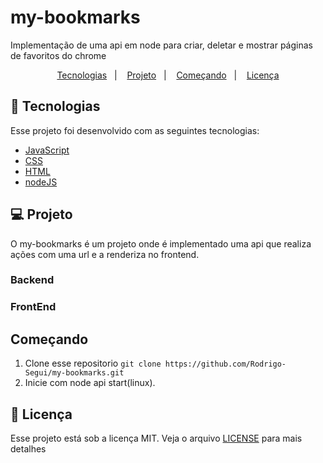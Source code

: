 <h1 align="center">

</h1>

# my-bookmarks
Implementação de uma api em node para criar, deletar e mostrar páginas de favoritos do chrome

<p align="center">
  <a href="#rocket-tecnologias">Tecnologias</a>&nbsp;&nbsp;&nbsp;|&nbsp;&nbsp;&nbsp;
  <a href="#💻-projeto">Projeto</a>&nbsp;&nbsp;&nbsp;|&nbsp;&nbsp;&nbsp;
  <a href="#começando">Começando</a>&nbsp;&nbsp;&nbsp;|&nbsp;&nbsp;&nbsp;
  <a href="#memo-licença">Licença</a>
</p>

## :rocket: Tecnologias

Esse projeto foi desenvolvido com as seguintes tecnologias:

- [JavaScript](https://developer.mozilla.org/pt-BR/docs/Web/JavaScript)
- [CSS](https://developer.mozilla.org/pt-BR/docs/Web/CSS)
- [HTML](https://developer.mozilla.org/pt-BR/docs/Web/HTML)
- [nodeJS](https://nodejs.org/docs/latest-v13.x/api/)

## 💻 Projeto
 
O my-bookmarks é um projeto onde é implementado uma api que realiza ações com uma url e a renderiza no frontend. 
### Backend
 
### FrontEnd


## Começando

 1. Clone esse repositorio ```git clone https://github.com/Rodrigo-Segui/my-bookmarks.git```
 2. Inicie  com node api start(linux).
  
 ## :memo: Licença

Esse projeto está sob a licença MIT. Veja o arquivo [LICENSE](LICENSE.md) para mais detalhes

